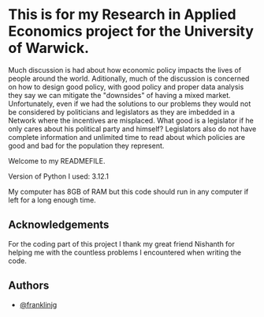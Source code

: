 
# This is  for my Research in Applied Economics project for the University of Warwick. 

Much discussion is had about how economic policy impacts the lives of people around the world. Aditionally, much of the discussion is concerned on how to design good policy, with good policy and proper data analysis they say we can mitigate the "downsides" of having a mixed market. Unfortunately, even if we had the solutions to our problems they would not be considered by politicians and legislators as they are imbedded in a Network where the incentives are misplaced. What good is a legislator if he only cares about his political party and himself? Legislators also do not have complete information and unlimited time to read about which policies are good and bad for the population they represent.

Welcome to my READMEFILE. 

Version of Python I used: 3.12.1

My computer has 8GB of RAM but this code should run in any computer if left for a long enough time. 



## Acknowledgements

For the coding part of this project I thank my great friend Nishanth for helping me with the countless problems I encountered when writing the code.

## Authors

- [@franklinjg](https://www.github.com/octokatherine)

